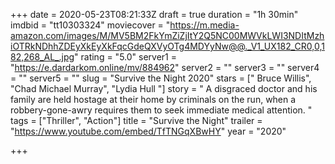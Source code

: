 +++
date = 2020-05-23T08:21:33Z
draft = true
duration = "1h 30min"
imdbid = "tt10303324"
moviecover = "https://m.media-amazon.com/images/M/MV5BM2FkYmZiZjItY2Q5NC00MWVkLWI3NDItMzhiOTRkNDhhZDEyXkEyXkFqcGdeQXVyOTg4MDYyNw@@._V1_UX182_CR0,0,182,268_AL_.jpg"
rating = "5.0"
server1 = "https://e.dardarkom.online/mv/884962"
server2 = ""
server3 = ""
server4 = ""
server5 = ""
slug = "Survive the Night 2020"
stars = [" Bruce Willis", "Chad Michael Murray", "Lydia Hull "]
story = " A disgraced doctor and his family are held hostage at their home by criminals on the run, when a robbery-gone-awry requires them to seek immediate medical attention. "
tags = ["Thriller", "Action"]
title = "Survive the Night"
trailer = "https://www.youtube.com/embed/TfTNGqXBwHY"
year = "2020"

+++
